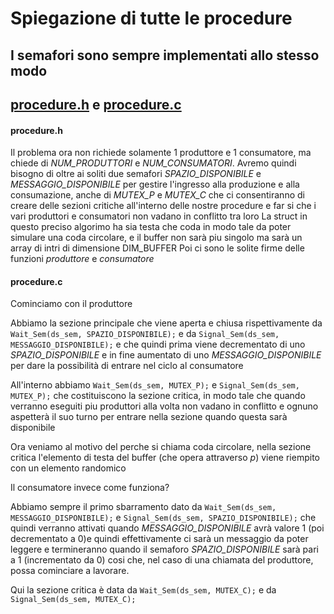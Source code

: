 # Spiegazione di tutte le procedure 
## I semafori sono sempre implementati allo stesso modo

## [**procedure.h**](https://github.com/PacxeN/SistemiOperativi/blob/Esercizi/Prod-Cons/Prod-Cons_CodaCircolare/procedure.h) e [**procedure.c**](https://github.com/PacxeN/SistemiOperativi/blob/Esercizi/Prod-Cons/Prod-Cons_CodaCircolare/procedure.c)
#### **procedure.h**
Il problema ora non richiede solamente 1 produttore e 1 consumatore, ma chiede di *NUM_PRODUTTORI* e *NUM_CONSUMATORI*. 
Avremo quindi bisogno di oltre ai soliti due semafori *SPAZIO_DISPONIBILE* e *MESSAGGIO_DISPONIBILE* per gestire l'ingresso alla produzione e alla consumazione, anche di *MUTEX_P* e *MUTEX_C* che ci consentiranno di creare delle sezioni critiche all'interno delle nostre procedure e far si che i vari
produttori e consumatori non vadano in conflitto tra loro
La struct in questo preciso algorimo ha sia testa che coda in modo tale da poter simulare una coda circolare, e il buffer non sarà piu singolo ma sarà 
un array di intri di dimensione DIM_BUFFER
Poi ci sono le solite firme delle funzioni *produttore* e *consumatore*


#### **procedure.c**
Cominciamo con il produttore

Abbiamo la sezione principale che viene aperta e chiusa rispettivamente da ``Wait_Sem(ds_sem, SPAZIO_DISPONIBILE);`` e da ``Signal_Sem(ds_sem, MESSAGGIO_DISPONIBILE);`` e che quindi prima viene decrementato di uno *SPAZIO_DISPONIBILE* e in fine aumentato di uno *MESSAGGIO_DISPONIBILE* per dare la possibilità di entrare nel ciclo al consumatore

All'interno abbiamo ``Wait_Sem(ds_sem, MUTEX_P);`` e ``Signal_Sem(ds_sem, MUTEX_P);`` che costituiscono la sezione critica, in modo tale che quando verranno eseguiti piu produttori alla volta non vadano in conflitto e ognuno aspetterà il suo turno per entrare nella sezione quando questa sarà disponibile

Ora veniamo al motivo del perche si chiama coda circolare, nella sezione critica l'elemento di testa del buffer (che opera attraverso *p*) viene riempito con un elemento randomico

Il consumatore invece come funziona?

Abbiamo sempre il primo sbarramento dato da ``Wait_Sem(ds_sem, MESSAGGIO_DISPONIBILE);`` e ``Signal_Sem(ds_sem, SPAZIO_DISPONIBILE);`` che quindi verranno attivati quando *MESSAGGIO_DISPONIBILE* avrà valore 1 (poi decrementato a 0)e quindi effettivamente ci sarà un messaggio da poter leggere e termineranno quando il semaforo *SPAZIO_DISPONIBILE* sarà pari a 1 (incrementato da 0) cosi che, nel caso di una chiamata del produttore, possa cominciare a lavorare.

Qui la sezione critica è data da ``Wait_Sem(ds_sem, MUTEX_C);`` e da ``Signal_Sem(ds_sem, MUTEX_C);`` 
